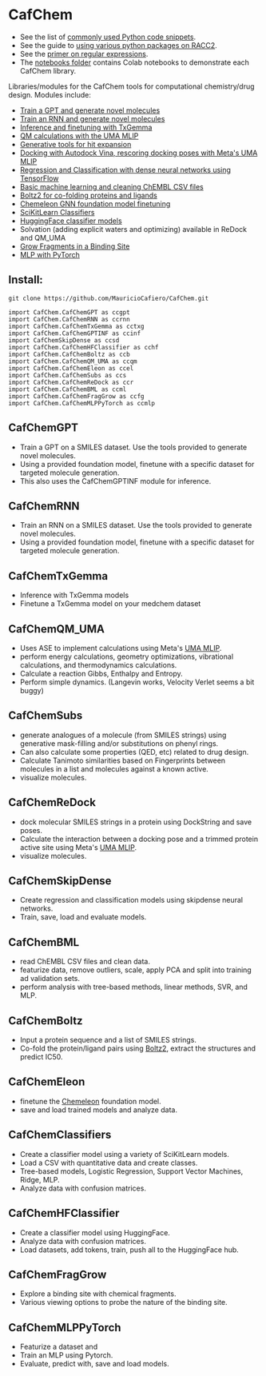 # CafChem

- See the list of [commonly used Python code snippets](https://github.com/MauricioCafiero/CafChem/blob/main/Tips_and_Oneliners.md).
- See the guide to [using various python packages on RACC2](https://github.com/MauricioCafiero/CafChem/blob/main/run_python_racc.md).
- See the [primer on regular expressions](https://github.com/MauricioCafiero/CafChem/blob/main/regex.md).
- The [notebooks folder](https://github.com/MauricioCafiero/CafChem/tree/main/notebooks) contains Colab notebooks to demonstrate each CafChem library.

Libraries/modules for the CafChem tools for computational chemistry/drug design. Modules include:

- [Train a GPT and generate novel molecules](#cafchemgpt) <br>
- [Train an RNN and generate novel molecules](#cafchemrnn) <br>
- [Inference and finetuning with TxGemma](#cafchemtxgemma) <br>
- [QM calculations with the UMA MLIP](#cafchemqm_uma) <br>
- [Generative tools for hit expansion](#cafchemsubs) <br>
- [Docking with Autodock Vina, rescoring docking poses with Meta's UMA MLIP](#cafchemredock) <br>
- [Regression and Classification with dense neural networks using TensorFlow](#cafchemskipdense) <br>
- [Basic machine learning and cleaning ChEMBL CSV files](#cafchembml) <br>
- [Boltz2 for co-folding proteins and ligands](#cafchemboltz) <br>
- [Chemeleon GNN foundation model finetuning](#cafchemeleon) <br>
- [SciKitLearn Classifiers](#cafchemclassifiers) <br>
- [HuggingFace classifier models](#cafchemhfclassifier)<br>
- Solvation (adding explicit waters and optimizing) available in ReDock and QM_UMA <br>
- [Grow Fragments in a Binding Site](#cafchemfraggrow)<br>
- [MLP with PyTorch](#cafchemmlppytorch) <br>

## Install:
```
git clone https://github.com/MauricioCafiero/CafChem.git

import CafChem.CafChemGPT as ccgpt
import CafChem.CafChemRNN as ccrnn
import CafChem.CafChemTxGemma as cctxg
import CafChem.CafChemGPTINF as ccinf
import CafChemSkipDense as ccsd
import CafChem.CafChemHFClassifier as cchf
import CafChem.CafChemBoltz as ccb
import CafChem.CafChemQM_UMA as ccqm
import CafChem.CafChemEleon as ccel
import CafChem.CafChemSubs as ccs
import CafChem.CafChemReDock as ccr
import CafChem.CafChemBML as ccml
import CafChem.CafChemFragGrow as ccfg
import CafChem.CafChemMLPPyTorch as ccmlp
```
## CafChemGPT
- Train a GPT on a SMILES dataset. Use the tools provided to generate novel molecules.
- Using a provided foundation model, finetune with a specific dataset for targeted molecule generation.
- This also uses the CafChemGPTINF module for inference. 

## CafChemRNN
- Train an RNN on a SMILES dataset. Use the tools provided to generate novel molecules.
- Using a provided foundation model, finetune with a specific dataset for targeted molecule generation. 

## CafChemTxGemma
- Inference with TxGemma models
- Finetune a TxGemma model on your medchem dataset

## CafChemQM_UMA
- Uses ASE to implement calculations using Meta's [UMA MLIP](https://github.com/facebookresearch/fairchem).
- perform energy calculations, geometry optimizations, vibrational calculations, and thermodynamics calculations.
- Calculate a reaction Gibbs, Enthalpy and Entropy.
- Perform simple dynamics. (Langevin works, Velocity Verlet seems a bit buggy)

## CafChemSubs
- generate analogues of a molecule (from SMILES strings) using generative mask-filling and/or substitutions on phenyl rings.
- Can also calculate some properties (QED, etc) related to drug design.
- Calculate Tanimoto similarities based on Fingerprints between molecules in a list and molecules against a known active.
- visualize molecules. 
## CafChemReDock
- dock molecular SMILES strings in a protein using DockString and save poses.
- Calculate the interaction between a docking pose and a trimmed protein active site using Meta's [UMA MLIP](https://github.com/facebookresearch/fairchem).
- visualize molecules.
## CafChemSkipDense
- Create regression and classification models using skipdense neural networks.
- Train, save, load and evaluate models. 
## CafChemBML
- read ChEMBL CSV files and clean data.
- featurize data, remove outliers, scale, apply PCA and split into training ad validation sets.
- perform analysis with tree-based methods, linear methods, SVR, and MLP.
## CafChemBoltz
- Input a protein sequence and a list of SMILES strings.
- Co-fold the protein/ligand pairs using [Boltz2](https://github.com/jwohlwend/boltz), extract the structures and predict IC50.
## CafChemEleon
- finetune the [Chemeleon](https://github.com/JacksonBurns/chemeleon) foundation model.
- save and load trained models and analyze data.
## CafChemClassifiers
- Create a classifier model using a variety of SciKitLearn models.
- Load a CSV with quantitative data and create classes.
- Tree-based models, Logistic Regression, Support Vector Machines, Ridge, MLP.
- Analyze data with confusion matrices.
## CafChemHFClassifier
- Create a classifier model using HuggingFace.
- Analyze data with confusion matrices.
- Load datasets, add tokens, train, push all to the HuggingFace hub.
## CafChemFragGrow
- Explore a binding site with chemical fragments.
- Various viewing options to probe the nature of the binding site.
## CafChemMLPPyTorch
- Featurize a dataset and
- Train an MLP using Pytorch.
- Evaluate, predict with, save and load models.
